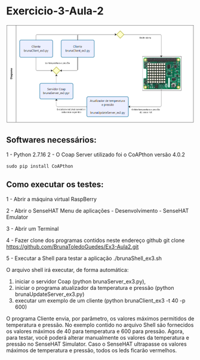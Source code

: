 # Exercicio-3-Aula-2

![Screenshot](brunaDiagrama_ex3.png)

Softwares necessários:
----------------------

1 - Python 2.7.16
2 - O Coap Server utilizado foi o CoAPthon versão 4.0.2

    sudo pip install CoAPthon

Como executar os testes:
----------------------

1 - Abrir a máquina virtual RaspBerry

2 - Abrir o SenseHAT
    Menu de aplicações - Desenvolvimento - SenseHAT Emulator

3 - Abrir um Terminal

4 - Fazer clone dos programas contidos neste endereço github 
    git clone https://github.com/BrunaToledoGuedes/Ex3-Aula2.git

5 - Executar a Shell para testar a aplicação
    ./brunaShell_ex3.sh

O arquivo shell irá executar, de forma automática:
  1) iniciar o servidor Coap (python brunaServer_ex3.py), 
  2) iniciar o programa atualizador da temperatura e pressão (python brunaUpdateServer_ex3.py)
  3) executar um exemplo de um cliente (python brunaClient_ex3 -t 40 -p 600)
  
O programa Cliente envia, por parâmetro, os valores máximos permitidos de temperatura e pressão. No exemplo contido no arquivo Shell são fornecidos os valores máximos de 40 para temperatura e 600 para pressão. Agora, para testar, você poderá alterar manualmente os valores da temperatura e pressão no SenseHAT Simulator. Caso o SenseHAT ultrapasse os valores máximos de temperatura e pressão, todos os leds ficarão vermelhos.
